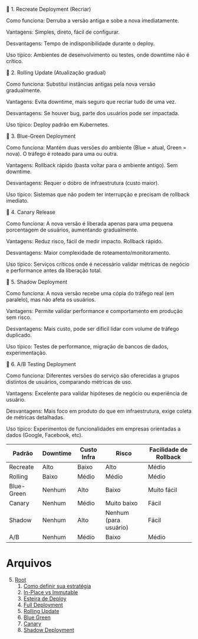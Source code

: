 🔹 1. Recreate Deployment (Recriar)

Como funciona: Derruba a versão antiga e sobe a nova imediatamente.

Vantagens: Simples, direto, fácil de configurar.

Desvantagens: Tempo de indisponibilidade durante o deploy.

Uso típico: Ambientes de desenvolvimento ou testes, onde downtime não é crítico.

🔹 2. Rolling Update (Atualização gradual)

Como funciona: Substitui instâncias antigas pela nova versão gradualmente.

Vantagens: Evita downtime, mais seguro que recriar tudo de uma vez.

Desvantagens: Se houver bug, parte dos usuários pode ser impactada.

Uso típico: Deploy padrão em Kubernetes.

🔹 3. Blue-Green Deployment

Como funciona: Mantém duas versões do ambiente (Blue = atual, Green = nova). O tráfego é roteado para uma ou outra.

Vantagens: Rollback rápido (basta voltar para o ambiente antigo). Sem downtime.

Desvantagens: Requer o dobro de infraestrutura (custo maior).

Uso típico: Sistemas que não podem ter interrupção e precisam de rollback imediato.

🔹 4. Canary Release

Como funciona: A nova versão é liberada apenas para uma pequena porcentagem de usuários, aumentando gradualmente.

Vantagens: Reduz risco, fácil de medir impacto. Rollback rápido.

Desvantagens: Maior complexidade de roteamento/monitoramento.

Uso típico: Serviços críticos onde é necessário validar métricas de negócio e performance antes da liberação total.

🔹 5. Shadow Deployment

Como funciona: A nova versão recebe uma cópia do tráfego real (em paralelo), mas não afeta os usuários.

Vantagens: Permite validar performance e comportamento em produção sem risco.

Desvantagens: Mais custo, pode ser difícil lidar com volume de tráfego duplicado.

Uso típico: Testes de performance, migração de bancos de dados, experimentação.

🔹 6. A/B Testing Deployment

Como funciona: Diferentes versões do serviço são oferecidas a grupos distintos de usuários, comparando métricas de uso.

Vantagens: Excelente para validar hipóteses de negócio ou experiência de usuário.

Desvantagens: Mais foco em produto do que em infraestrutura, exige coleta de métricas detalhadas.

Uso típico: Experimentos de funcionalidades em empresas orientadas a dados (Google, Facebook, etc).


| Padrão     | Downtime | Custo Infra | Risco                 | Facilidade de Rollback |
| ---------- | -------- | ----------- | --------------------- | ---------------------- |
| Recreate   | Alto     | Baixo       | Alto                  | Médio                  |
| Rolling    | Baixo    | Médio       | Médio                 | Médio                  |
| Blue-Green | Nenhum   | Alto        | Baixo                 | Muito fácil            |
| Canary     | Nenhum   | Médio       | Muito baixo           | Fácil                  |
| Shadow     | Nenhum   | Alto        | Nenhum (para usuário) | Fácil                  |
| A/B        | Nenhum   | Médio       | Baixo                 | Médio                  |


# Arquivos
5. [Root](./.../README.md)
    1. [Como definir sua estratégia](/estrategia_de_deployment.md)
    2. [In-Place vs Immutable](/in-place_deployment_immutable_deployment.md)
    3. [Esteira de Deploy](/CICD.md)
    4. [Full Deployment](/full_deployment.md)
    5. [Rolling Update](/rolling_update.md)
    6. [Blue Green](/blue_green_deployment.md)
    7. [Canary](/canary.md)
    7. [Shadow Deployment](/shadow.md)
